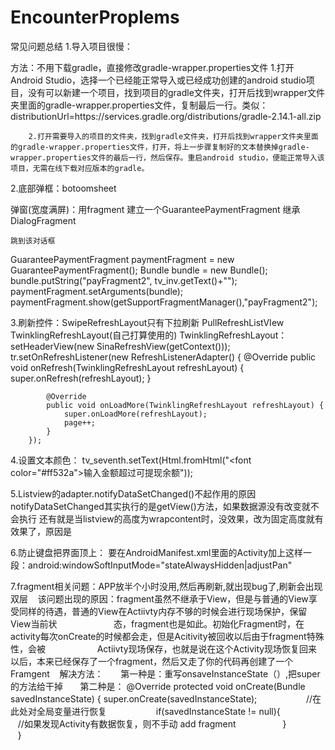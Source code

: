 # EncounterProplems
常见问题总结
  1.导入项目很慢：

方法：不用下载gradle，直接修改gradle-wrapper.properties文件
        1.打开Android Studio，选择一个已经能正常导入或已经成功创建的android studio项目，没有可以新建一个项目，找到项目的gradle文件夹，打开后找到wrapper文件夹里面的gradle-wrapper.properties文件，复制最后一行。类似：distributionUrl=https\://services.gradle.org/distributions/gradle-2.14.1-all.zip

        2.打开需要导入的项目的文件夹，找到gradle文件夹，打开后找到wrapper文件夹里面的gradle-wrapper.properties文件，打开，将上一步骤复制好的文本替换掉gradle-wrapper.properties文件的最后一行，然后保存。重启android studio，便能正常导入该项目，无需在线下载对应版本的gradle。


2.底部弹框：botoomsheet

  弹窗(宽度满屏)：用fragment
	建立一个GuaranteePaymentFragment 继承DialogFragment
	
	跳到该对话框
  GuaranteePaymentFragment paymentFragment = new GuaranteePaymentFragment();
                Bundle bundle = new Bundle();
                bundle.putString("payFragment2", tv_inv.getText()+"");
                paymentFragment.setArguments(bundle);
                paymentFragment.show(getSupportFragmentManager(),"payFragment2");

3.刷新控件：SwipeRefreshLayout只有下拉刷新 
	  PullRefreshListVIew
	  TwinklingRefreshLayout(自己打算使用的)
 	  TwinklingRefreshLayout：
    setHeaderView(new SinaRefreshView(getContext()));
    tr.setOnRefreshListener(new RefreshListenerAdapter() {
            @Override
            public void onRefresh(TwinklingRefreshLayout refreshLayout) {
                super.onRefresh(refreshLayout);
            }

            @Override
            public void onLoadMore(TwinklingRefreshLayout refreshLayout) {
                super.onLoadMore(refreshLayout);
                page++;
            }
        });

4.设置文本颜色：
tv_seventh.setText(Html.fromHtml("<font color=\"#ff532a\">输入金额超过可提现余额</font>"));

5.Listview的adapter.notifyDataSetChanged()不起作用的原因
	notifyDataSetChanged其实执行的是getView()方法，如果数据源没有改变就不会执行
	还有就是当listview的高度为wrapcontent时，没效果，改为固定高度就有效果了，原因是

6.防止键盘把界面顶上：
	要在AndroidManifest.xml里面的Activity加上这样一段：android:windowSoftInputMode="stateAlwaysHidden|adjustPan"
  
7.fragment相关问题：APP放半个小时没用,然后再刷新,就出现bug了,刷新会出现双层
    该问题出现的原因：fragment虽然不继承于View，但是与普通的View享受同样的待遇，普通的View在Actiivty内存不够的时候会进行现场保护，保留View当前状                       态，fragment也是如此。初始化Fragment时，在activity每次onCreate的时候都会走，但是Acitivity被回收以后由于fragment特殊性，会被                     Actiivty现场保存，也就是说在这个Activity现场恢复回来以后，本来已经保存了一个fragment，然后又走了你的代码再创建了一个Framgent
    解决方法：
        第一种是：重写onsaveInstanceState（）,把super的方法给干掉
        第二种是： @Override
                  protected void onCreate(Bundle savedInstanceState) {
                    super.onCreate(savedInstanceState);
                    //在此处对全局变量进行恢复
                    if(savedInstanceState != null){
                      //如果发现Activity有数据恢复，则不手动 add fragment
                    }
                  }
        
    
